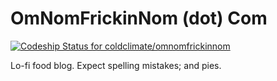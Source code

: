 # OmNomFrickinNom (dot) Com

[![Codeship Status for coldclimate/omnomfrickinnom](https://app.codeship.com/projects/6911b160-73f2-0132-e6c9-6ea13518e9a4/status?branch=master)](https://app.codeship.com/projects/54961)

Lo-fi food blog.  Expect spelling mistakes; and pies.
